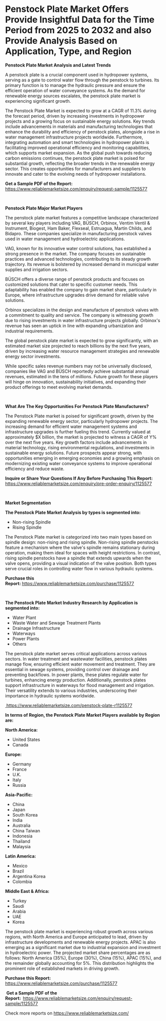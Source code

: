 <p><h1>Penstock Plate Market Offers Provide Insightful Data for the Time Period from 2025 to 2032 and also Provide Analysis Based on Application, Type, and Region</h1></p><p><strong>Penstock Plate Market Analysis and Latest Trends</strong></p>
<p><p>A penstock plate is a crucial component used in hydropower systems, serving as a gate to control water flow through the penstock to turbines. Its primary function is to manage the hydraulic pressure and ensure the efficient operation of water conveyance systems. As the demand for renewable energy sources escalates, the penstock plate market is experiencing significant growth. </p><p>The Penstock Plate Market is expected to grow at a CAGR of 11.3% during the forecast period, driven by increasing investments in hydropower projects and a growing focus on sustainable energy solutions. Key trends include advancements in materials and manufacturing technologies that enhance the durability and efficiency of penstock plates, alongside a rise in water management infrastructure projects worldwide. Furthermore, integrating automation and smart technologies in hydropower plants is facilitating improved operational efficiency and monitoring capabilities, which supports market expansion. As the global push towards reducing carbon emissions continues, the penstock plate market is poised for substantial growth, reflecting the broader trends in the renewable energy sector. This creates opportunities for manufacturers and suppliers to innovate and cater to the evolving needs of hydropower installations.</p></p>
<p><strong>Get a Sample PDF of the Report:&nbsp;</strong> <a href="https://www.reliablemarketsize.com/enquiry/request-sample/1125577?utm_campaign=2747&utm_medium=2&utm_source=Github&utm_content=ia&utm_term=11042025&utm_id=penstock-plate">https://www.reliablemarketsize.com/enquiry/request-sample/1125577</a></p>
<p>&nbsp;</p>
<p><strong>Penstock Plate Major Market Players</strong></p>
<p><p>The penstock plate market features a competitive landscape characterized by several key players including VAG, BÜSCH, Orbinox, Ventim Ventil & Instrument, Biogest, Ham Baker, Flexseal, Estruagua, Martin Childs, and Bidapro. These companies specialize in manufacturing penstock valves used in water management and hydroelectric applications.</p><p>VAG, known for its innovative water control solutions, has established a strong presence in the market. The company focuses on sustainable practices and advanced technologies, contributing to its steady growth trajectory. Its revenue is bolstered by increased demand in municipal water supplies and irrigation sectors.</p><p>BÜSCH offers a diverse range of penstock products and focuses on customized solutions that cater to specific customer needs. This adaptability has enabled the company to gain market share, particularly in Europe, where infrastructure upgrades drive demand for reliable valve solutions.</p><p>Orbinox specializes in the design and manufacture of penstock valves with a commitment to quality and service. The company is witnessing growth due to rising investments in water infrastructure projects globally. Orbinox's revenue has seen an uptick in line with expanding urbanization and industrial requirements.</p><p>The global penstock plate market is expected to grow significantly, with an estimated market size projected to reach billions by the next five years, driven by increasing water resource management strategies and renewable energy sector investments.</p><p>While specific sales revenue numbers may not be universally disclosed, companies like VAG and BÜSCH reportedly achieve substantial annual revenues, estimated in the tens of millions. Future growth for these players will hinge on innovation, sustainability initiatives, and expanding their product offerings to meet evolving market demands.</p></p>
<p>&nbsp;</p>
<p><strong>What Are The Key Opportunities For Penstock Plate Manufacturers?</strong></p>
<p><p>The Penstock Plate market is poised for significant growth, driven by the expanding renewable energy sector, particularly hydropower projects. The increasing demand for efficient water management systems and infrastructure upgrades is further fueling this trend. Currently valued at approximately $X billion, the market is projected to witness a CAGR of Y% over the next five years. Key growth factors include advancements in material technology, rising environmental regulations, and investments in sustainable energy solutions. Future prospects appear strong, with opportunities emerging in emerging economies and a growing emphasis on modernizing existing water conveyance systems to improve operational efficiency and reduce waste.</p></p>
<p><strong>Inquire or Share Your Questions If Any Before Purchasing This Report:</strong> <a href="https://www.reliablemarketsize.com/enquiry/pre-order-enquiry/1125577?utm_campaign=2747&utm_medium=2&utm_source=Github&utm_content=ia&utm_term=11042025&utm_id=penstock-plate">https://www.reliablemarketsize.com/enquiry/pre-order-enquiry/1125577</a></p>
<p>&nbsp;</p>
<p><strong>Market Segmentation</strong></p>
<p><strong>The Penstock Plate Market Analysis by types is segmented into:</strong></p>
<p><ul><li>Non-rising Spindle</li><li>Rising Spindle</li></ul></p>
<p><p>The Penstock Plate market is categorized into two main types based on spindle design: non-rising and rising spindle. Non-rising spindle penstocks feature a mechanism where the valve's spindle remains stationary during operation, making them ideal for spaces with height restrictions. In contrast, rising spindle penstocks have a spindle that extends upwards when the valve opens, providing a visual indication of the valve position. Both types serve crucial roles in controlling water flow in various hydraulic systems.</p></p>
<p><strong>Purchase this Report:&nbsp;</strong><a href="https://www.reliablemarketsize.com/purchase/1125577?utm_campaign=2747&utm_medium=2&utm_source=Github&utm_content=ia&utm_term=11042025&utm_id=penstock-plate">https://www.reliablemarketsize.com/purchase/1125577</a></p>
<p>&nbsp;</p>
<p><strong>The Penstock Plate Market Industry Research by Application is segmented into:</strong></p>
<p><ul><li>Water Plant</li><li>Waste Water and Sewage Treatment Plants</li><li>Drainage Infrastructure</li><li>Waterways</li><li>Power Plants</li><li>Others</li></ul></p>
<p><p>The penstock plate market serves critical applications across various sectors. In water treatment and wastewater facilities, penstock plates manage flow, ensuring efficient water movement and treatment. They are essential in sewage systems, providing control over drainage and preventing backflows. In power plants, these plates regulate water for turbines, enhancing energy production. Additionally, penstock plates support infrastructure in waterways for flood management and irrigation. Their versatility extends to various industries, underscoring their importance in hydraulic systems worldwide.</p></p>
<p><a href="https://www.reliablemarketsize.com/penstock-plate-r1125577?utm_campaign=2747&utm_medium=2&utm_source=Github&utm_content=ia&utm_term=11042025&utm_id=penstock-plate">&nbsp;https://www.reliablemarketsize.com/penstock-plate-r1125577</a></p>
<p><strong>In terms of Region, the Penstock Plate Market Players available by Region are:</strong></p>
<p>
    <p> <strong> North America: </strong>
        <ul>
            <li>United States</li>
            <li>Canada</li>
        </ul>
        </p> 
    <p> <strong> Europe: </strong>
        <ul>
            <li>Germany</li>
            <li>France</li>
            <li>U.K.</li>
            <li>Italy</li>
            <li>Russia</li>
        </ul>
        </p> 
    <p> <strong> Asia-Pacific: </strong>
        <ul>
            <li>China</li>
            <li>Japan</li>
            <li>South Korea</li>
            <li>India</li>
            <li>Australia</li>
            <li>China Taiwan</li>
            <li>Indonesia</li>
            <li>Thailand</li>
            <li>Malaysia</li>
        </ul>
        </p> 
    <p> <strong> Latin America: </strong>
        <ul>
            <li>Mexico</li>
            <li>Brazil</li>
            <li>Argentina Korea</li>
            <li>Colombia</li>
        </ul>
        </p> 
    <p> <strong> Middle East & Africa: </strong>
        <ul>
            <li>Turkey</li>
            <li>Saudi</li>
            <li>Arabia</li>
            <li>UAE</li>
            <li>Korea</li>
        </ul>
    </p>
    </p>
<p><p>The penstock plate market is experiencing robust growth across various regions, with North America and Europe anticipated to lead, driven by infrastructure developments and renewable energy projects. APAC is also emerging as a significant market due to industrial expansion and investment in hydroelectric power. The projected market share percentages are as follows: North America (35%), Europe (30%), China (15%), APAC (15%), and the remainder globally accounting for 5%. This distribution highlights the prominent role of established markets in driving growth.</p></p>
<p><strong>Purchase this Report: </strong><a href="https://www.reliablemarketsize.com/purchase/1125577?utm_campaign=2747&utm_medium=2&utm_source=Github&utm_content=ia&utm_term=11042025&utm_id=penstock-plate">https://www.reliablemarketsize.com/purchase/1125577</a></p>
<p>&nbsp;<strong>Get a Sample PDF of the Report:&nbsp;&nbsp;</strong><a href="https://www.reliablemarketsize.com/enquiry/request-sample/1125577?utm_campaign=2747&utm_medium=2&utm_source=Github&utm_content=ia&utm_term=11042025&utm_id=penstock-plate">https://www.reliablemarketsize.com/enquiry/request-sample/1125577</a></p>
<p><strong></strong></p>
<p>Check more reports on <a href="https://www.reliablemarketsize.com/?utm_campaign=2747&utm_medium=2&utm_source=Github&utm_content=ia&utm_term=11042025&utm_id=penstock-plate">https://www.reliablemarketsize.com/</a></p>